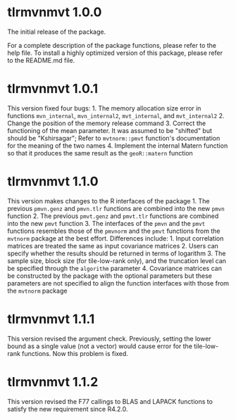 # tlrmvnmvt 1.0.0

The initial release of the package.

For a complete description of the package functions, please refer to the help file. To install a highly optimized version of this package, please refer to the README.md file. 

# tlrmvnmvt 1.0.1

This version fixed four bugs:
	1. The memory allocation size error in functions `mvn_internal`, `mvn_internal2`, `mvt_internal`, and `mvt_internal2`
	2. Change the position of the memory release command
	3. Correct the functioning of the mean parameter. It was assumed to be "shifted" but should be "Kshirsagar"; Refer to `mvtnorm::pmvt` function's documentation for the meaning of the two names
	4. Implement the internal Matern function so that it produces the same result as the `geoR::matern` function

# tlrmvnmvt 1.1.0

This version makes changes to the R interfaces of the package
	1. The previous `pmvn.genz` and `pmvn.tlr` functions are combined into the new `pmvn` function
	2. The previous `pmvt.genz` and `pmvt.tlr` functions are combined into the new `pmvt` function
	3. The interfaces of the `pmvn` and the `pmvt` functions resembles those of the `pmvnorm` and the `pmvt` functions from the `mvtnorm` package at the best effort. Differences include:
		1. Input correlation matrices are treated the same as input covariance matrices
		2. Users can specify whether the results should be returned in terms of logarithm
		3. The sample size, block size (for tile-low-rank only), and the truncation level can be specified through the `algorithm` parameter
		4. Covariance matrices can be constructed by the package with the optional parameters but these parameters are not specified to align the function interfaces with those from the `mvtnorm` package
		
# tlrmvnmvt 1.1.1

This version revised the argument check. Previously, setting the lower bound as a single value (not a vector) would cause error for the tile-low-rank functions. Now this problem is fixed.

# tlrmvnmvt 1.1.2

This version revised the F77 callings to BLAS and LAPACK functions to satisfy the new requirement since R4.2.0.